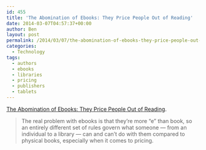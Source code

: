 ```yaml
---
id: 455
title: 'The Abomination of Ebooks: They Price People Out of Reading'
date: 2014-03-07T04:57:37+00:00
author: Ben
layout: post
permalink: /2014/03/07/the-abomination-of-ebooks-they-price-people-out-of-reading/
categories:
  - Technology
tags:
  - authors
  - ebooks
  - libraries
  - pricing
  - publishers
  - tablets
---
```

<a href="http://www.wired.com/opinion/2013/10/how-ebook-pricing-hurts-us-in-more-ways-than-you-think/" target="_blank">The Abomination of Ebooks: They Price People Out of Reading</a>.

> The real problem with ebooks is that they’re more “e” than book, so an entirely different set of rules govern what someone — from an individual to a library — can and can’t do with them compared to physical books, especially when it comes to pricing.